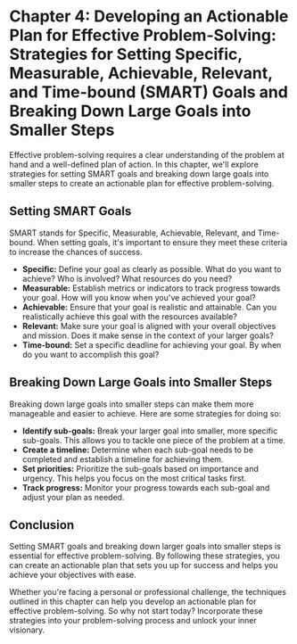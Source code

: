 Chapter 4: Developing an Actionable Plan for Effective Problem-Solving: Strategies for Setting Specific, Measurable, Achievable, Relevant, and Time-bound (SMART) Goals and Breaking Down Large Goals into Smaller Steps
========================================================================================================================================================================================================================

Effective problem-solving requires a clear understanding of the problem at hand and a well-defined plan of action. In this chapter, we'll explore strategies for setting SMART goals and breaking down large goals into smaller steps to create an actionable plan for effective problem-solving.

Setting SMART Goals
-------------------

SMART stands for Specific, Measurable, Achievable, Relevant, and Time-bound. When setting goals, it's important to ensure they meet these criteria to increase the chances of success.

* **Specific:** Define your goal as clearly as possible. What do you want to achieve? Who is involved? What resources do you need?
* **Measurable:** Establish metrics or indicators to track progress towards your goal. How will you know when you've achieved your goal?
* **Achievable:** Ensure that your goal is realistic and attainable. Can you realistically achieve this goal with the resources available?
* **Relevant:** Make sure your goal is aligned with your overall objectives and mission. Does it make sense in the context of your larger goals?
* **Time-bound:** Set a specific deadline for achieving your goal. By when do you want to accomplish this goal?

Breaking Down Large Goals into Smaller Steps
--------------------------------------------

Breaking down large goals into smaller steps can make them more manageable and easier to achieve. Here are some strategies for doing so:

* **Identify sub-goals:** Break your larger goal into smaller, more specific sub-goals. This allows you to tackle one piece of the problem at a time.
* **Create a timeline:** Determine when each sub-goal needs to be completed and establish a timeline for achieving them.
* **Set priorities:** Prioritize the sub-goals based on importance and urgency. This helps you focus on the most critical tasks first.
* **Track progress:** Monitor your progress towards each sub-goal and adjust your plan as needed.

Conclusion
----------

Setting SMART goals and breaking down larger goals into smaller steps is essential for effective problem-solving. By following these strategies, you can create an actionable plan that sets you up for success and helps you achieve your objectives with ease.

Whether you're facing a personal or professional challenge, the techniques outlined in this chapter can help you develop an actionable plan for effective problem-solving. So why not start today? Incorporate these strategies into your problem-solving process and unlock your inner visionary.
